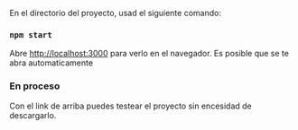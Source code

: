 En el directorio del proyecto, usad el siguiente comando:

### `npm start`

Abre [http://localhost:3000](http://localhost:3000) para verlo en el navegador. Es posible que se te abra automaticamente

### En proceso

Con el link de arriba puedes testear el proyecto sin encesidad de descargarlo.
